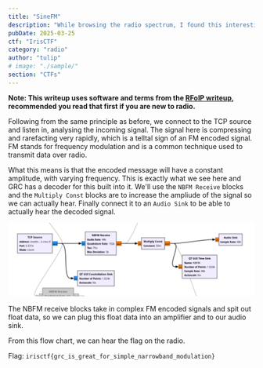 ```yaml
---
title: "SineFM"
description: "While browsing the radio spectrum, I found this interesting radio channel on 434.677 MHz with some intermittent activity. I'm having some trouble making sense of it, but I'm fairly certain that this is being used as some sort of communications channel. Can you find out what's being transmitted?\n`nc sinefm-f94347f3.radio.2025.irisc.tf 6531`"
pubDate: 2025-03-25
ctf: "IrisCTF"
category: "radio"
author: "tulip"
# image: "./sample/"
section: "CTFs"
---
```


**Note: This writeup uses software and terms from the [RFoIP writeup](25-irisctf-rfoip), recommended you read that first if you are new to radio.**

Following from the same principle as before, we connect to the TCP source and listen in, analysing the incoming signal. The signal here is compressing and rarefacting very rapidly, which is a telltal sign of an FM encoded signal. FM stands for frequency modulation and is a common technique used to transmit data over radio. 

What this means is that the encoded message will have a constant amplitude, with varying frequency. This is exactly what we see here and GRC has a decoder for this built into it. We'll use the `NBFM Receive` blocks and the `Multiply Const` blocks are to increase the ampliude of the signal so we can actually hear. Finally connect it to an `Audio Sink` to be able to actually hear the decoded signal.

![fm flow chart](images/25-irisctf/sinefm/fm_decode.png)

The NBFM receive blocks take in complex FM encoded signals and spit out float data, so we can plug this float data into an amplifier and to our audio sink.

From this flow chart, we can hear the flag on the radio.

Flag: `irisctf{grc_is_great_for_simple_narrowband_modulation}`

